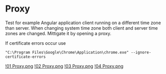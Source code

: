 # Proxy
Test for example Angular application client running on a different time zone than server. When changing system time zone both client and server time zones are changed. Mittigate it by opening a proxy.

If certificate errors occur use
```
"C:\Program Files\Google\Chrome\Application\chrome.exe" --ignore-certificate-errors
```

[!01 Proxy.png]()
[!02 Proxy.png]()
[!03 Proxy.png]()
[!04 Proxy.png]()